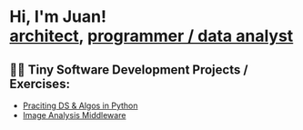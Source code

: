 <h1>Hi, I'm Juan! 
<br/>
<a href="https://issuu.com/abellangarcia/docs/00_portfolio2023_issuu">architect</a>,
<a href="https://github.com/Juan-Abellan">programmer / data analyst</a></h1>

<h2>👨‍💻 Tiny Software Development Projects / Exercises:</h2>

- [Praciting DS & Algos in Python](https://github.com/Juan-Abellan/Beginner-Hangman-Game.git)
- [Image Analysis Middleware](https:/github.com/Juan-Abellan/xxx)
